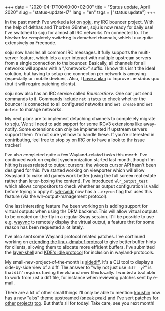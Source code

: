 +++
date = "2020-04-17T00:00:00+02:00"
title = "Status update, April 2020"
slug = "status-update-17"
lang = "en"
tags = ["status update"]
+++

In the past month I've worked a lot on [soju], my IRC bouncer project. With the
help of delthas and Thorben Günther, soju is now ready for daily use! I've
switched to soju for almost all IRC networks I'm connected to. The blocker for
completely switching is detached channels, which I use quite extensively on
Freenode.

soju now handles all common IRC messages. It fully supports the multi-server
feature, which lets a user interact with multiple upstream servers from a
single connection to the bouncer. Basically, all channels for all networks will
appear with a "/&lt;network&gt;" suffix. I know this isn't the ideal solution,
but having to setup one connection per network is annoying (especially on
mobile devices). Also, I [have a plan][soju-namespace] to improve the status
quo (but it will require patching clients).

soju now also has an IRC service called _BouncerServ_. One can just send
commands to it. Commands include `net status` to check whether the bouncer is
connected to all configured networks and `net create` and `net delete` to
manage networks.

My next plans are to implement detaching channels to completely migrate to
soju. We still need to add support for some IRCv3 extensions like away-notify.
Some extensions can only be implemented if upstream servers support them,
I'm not sure yet how to handle these. If you're interested in contributing,
feel free to stop by on IRC or to have a look to the issue tracker!

I've also completed quite a few Wayland-related tasks this month. I've
continued work on explicit synchronization started last month, though I'm
hitting issues related to output cursors: the wlroots cursor API hasn't been
designed for this. I've started working on viewporter which will allow Xwayland
to make old games work better (using the full screen real estate rather than
letter-boxing the content). I've introduced `wlr_output_test` which allows
compositors to check whether an output configuration is valid before trying to
apply it. [wlr-randr] now has a `--dryrun` flag that uses this feature (via the
wlr-output-management protocol).

One last interesting feature I've been working on is adding support for virtual
outputs when using the DRM backend. This will allow virtual outputs to be
created on-the-fly in a regular Sway session. It'll be possible to use e.g.
[wayvnc] to remotely display the virtual output, a feature that for some reason
has been requested a lot lately.

I've also sent some Wayland protocol related patches. I've continued working on
[extending the linux-dmabuf protocol][dmabuf-hints] to give better buffer hints
for clients, allowing them to allocate more efficient buffers. I've submitted
the [layer-shell] and [KDE's idle protocol][idle-notify] for inclusion in
wayland-protocols.

My small-new-project-of-the-month is [sidediff]. It's a CLI tool to display a
side-by-side view of a diff. The answer to "why not just use `diff -y`?" is
that `diff` requires having the old and new files locally. I wanted a tool able
to work from just a diff file, for instance when reviewing patches sent by
e-mail.

There are a lot of other small things I'll only be able to mention: [koushin]
now has a new "alps" theme upstreamed ([sneak peak][alps]) and I've sent
patches [for][mesa-modifiers] [other][amdgpu-atomic-cursor]
[projects][mesa-pbo] [too][fish-pkgconfig]. But that's all for today! Take
care, see you next month!

[soju]: https://git.sr.ht/%7Eemersion/soju
[soju-namespace]: https://todo.sr.ht/~emersion/soju/16
[wlr-randr]: https://github.com/emersion/wlr-randr
[wayvnc]: https://github.com/any1/wayvnc
[dmabuf-hints]: https://gitlab.freedesktop.org/wayland/wayland-protocols/-/merge_requests/8
[layer-shell]: https://gitlab.freedesktop.org/wayland/wayland-protocols/-/merge_requests/28
[idle-notify]: https://gitlab.freedesktop.org/wayland/wayland-protocols/-/merge_requests/29
[sidediff]: https://git.sr.ht/~emersion/sidediff
[koushin]: https://git.sr.ht/~emersion/koushin
[alps]: /img/blog/2020-04-17-status-update-17/alps.png
[fish-pkgconfig]: https://github.com/fish-shell/fish-shell/pull/6778
[mesa-modifiers]: https://gitlab.freedesktop.org/mesa/mesa/-/merge_requests/4298
[mesa-pbo]: https://gitlab.freedesktop.org/mesa/mesa/-/merge_requests/4422
[amdgpu-atomic-cursor]: https://lists.freedesktop.org/archives/amd-gfx/2020-March/047825.html
